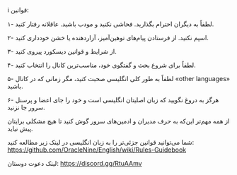 ‏:information_source: قوانین: 

۱- لطفاً به دیگران احترام بگذارید. فحاشی نکنید و مودب باشید. عاقلانه رفتار کنید.

۲- اسپم نکنید. از فرستادن پیام‌های توهین‌آمیز، آزاردهنده یا خشن خودداری کنید.

۳- از شرایط و قوانین دیسکورد پیروی کنید.

۴- لطفاً برای شروع بحث و گفتگوی خود، مناسب‌ترین کانال را انتخاب کنید.

۵- لطفاً به طور کلی انگلیسی صحبت کنید، مگر زمانی که در کانال «other languages» باشید.

۶- هرگز به دروغ نگویید که زبان اصلیتان انگلیسی است و خود را جای اعضا و پرسنل سرور جا نزنید.

از همه مهم‌تر این‌که به حرف مدیران و ادمین‌های سرور گوش کنید تا هیچ مشکلی برایتان پیش نیاید.

شما می‌توانید قوانین جزئی‌تر را به زبان انگلیسی در لینک زیر مطالعه کنید:
https://github.com/OracleNine/English/wiki/Rules-Guidebook

لینک دعوت دوستان:
https://discord.gg/RtuAAmv